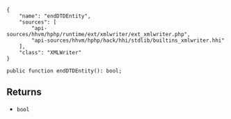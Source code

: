 ``` yamlmeta
{
    "name": "endDTDEntity",
    "sources": [
        "api-sources/hhvm/hphp/runtime/ext/xmlwriter/ext_xmlwriter.php",
        "api-sources/hhvm/hphp/hack/hhi/stdlib/builtins_xmlwriter.hhi"
    ],
    "class": "XMLWriter"
}
```




``` Hack
public function endDTDEntity(): bool;
```




## Returns




+ ` bool `
<!-- HHAPIDOC -->
